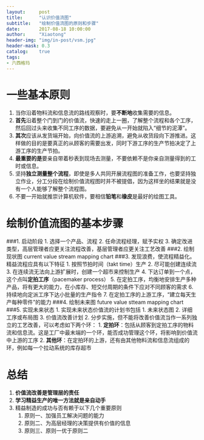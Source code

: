 ```yaml
---
layout:     post
title:      "认识价值流图"
subtitle:   "绘制价值流图的原则和步骤"
date:       2017-08-18 10:00:00
author:     "Xiaotong"
header-img: "img/in-post/vsm.jpg"
header-mask: 0.3
catalog:    true
tags:
- 六西格玛
---
```


# 一些基本原则

1. 当你沿着物料流和信息流的路线观察时，要**不断地**收集需要的信息。
2. **首先**沿着整个门到门的价值流，快速的走上一圈，了解整个流程和各个工序，然后回过头来收集不同工序的数据，要避免从一开始就陷入“细节的泥潭”。
3. **其次**应该从发货端开始，向价值流的上游追溯，避免从收货段向下游推进。这样做的目的是要真正的从顾客的需要出发，同时下游工序的生产节拍决定了上游工序的生产节拍。
4. **最重要的是**要亲自带着秒表到现场去测量，不要依赖不是你亲自测量得到的工时或信息。
5. 坚持**独立测量整个流程**，即使是多人共同开展流程图的准备工作，也要坚持独立作业，分工分段在绘制价值流程图时并不被提倡，因为这样坐的结果就是没有一个人能够了解整个流程图。
6. 不要一开始就推崇计算机软件，要相信**铅笔**和**橡皮**是最好的绘图工具。

# 绘制价值流图的基本步骤

###1. 启动阶段
      1. 选择一个产品、流程
      2. 任命流程经理，赋予实权
      3. 确定改进类型，高层管理者应更关注流程改善，基层管理者应更关注工艺改善
###2. 绘制现状图 current value stream mapping chart
###3. 发现浪费，使流程精益化。精益流程应具有以下特征
      1. 按照节拍时间（takt time）生产
      2. 尽可能创建连续流
      3. 在连续流无法向上游扩展时，创建一个超市来控制生产
      4. 下达订单到一个点，这个点叫**定拍工序**（pacemaker process）
      5. 在定拍工序，均衡地安排生产多种产品，将有更大的能力，在小库存、短交付周期的条件下应对不同顾客的需求
      6. 持续地向定派工序下达小批量的生产指令
      7. 在定拍工序的上游工序，“建立每天生产每种零件”的能力
###4. 绘制未来图 future value stteam mapping chart
###5. 实现未来状态
      1. 实现未来状态价值流的计划书包括
      1. 未来状态图
      2. 详细工序或布局图
      3. 价值流改善计划
      2. 分步实施，但不能将改善价值流当作一系列独立的工艺改善，可以考虑如下两个环：
      1. **定拍环**：包括从顾客到定拍工序的物料流和信息流。这是工厂中最末端的一个环，能否成功管理这个环，将影响到价值流中上游的工序
      2. **其他环**：在定拍环的上游，还有由其他物料流和信息流组成的环，例如每一个拉动系统的库存超市

# 总结

1. **价值流改善是管理层的责任**
2. **学习精益生产的唯一方法就是亲自动手**
3. 精益制造的成功与否有赖于以下几个重要原则
   1. 原则一、加强员工解决问题的能力
   2. 原则二、为高层经理的决策提供有价值的信息
   3. 原则三、原则一优于原则二




